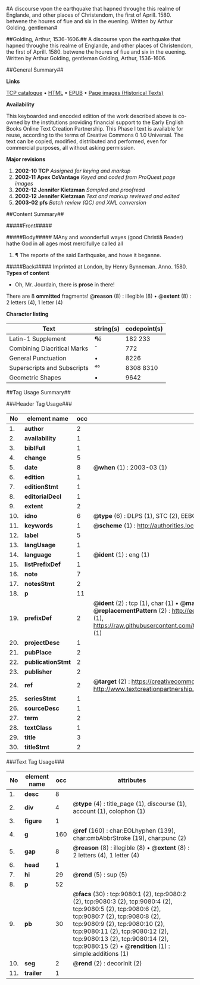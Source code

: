 #A discourse vpon the earthquake that hapned throughe this realme of Englande, and other places of Christendom, the first of Aprill. 1580. betwene the houres of fiue and six in the euening. Written by Arthur Golding, gentleman#

##Golding, Arthur, 1536-1606.##
A discourse vpon the earthquake that hapned throughe this realme of Englande, and other places of Christendom, the first of Aprill. 1580. betwene the houres of fiue and six in the euening. Written by Arthur Golding, gentleman
Golding, Arthur, 1536-1606.

##General Summary##

**Links**

[TCP catalogue](http://www.ota.ox.ac.uk/tcp/)  • 
[HTML](http://tei.it.ox.ac.uk/tcp/Texts-HTML/free/A01/A01845.html)  • 
[EPUB](http://tei.it.ox.ac.uk/tcp/Texts-EPUB/free/A01/A01845.epub) • 
[Page images (Historical Texts)](https://data.historicaltexts.jisc.ac.uk/view?pubId=eebo-99844283e&pageId=eebo-99844283e-9080-1)

**Availability**

This keyboarded and encoded edition of the
	       work described above is co-owned by the institutions
	       providing financial support to the Early English Books
	       Online Text Creation Partnership. This Phase I text is
	       available for reuse, according to the terms of Creative
	       Commons 0 1.0 Universal. The text can be copied,
	       modified, distributed and performed, even for
	       commercial purposes, all without asking permission.

**Major revisions**

1. __2002-10__ __TCP__ *Assigned for keying and markup*
1. __2002-11__ __Apex CoVantage__ *Keyed and coded from ProQuest page images*
1. __2002-12__ __Jennifer Kietzman__ *Sampled and proofread*
1. __2002-12__ __Jennifer Kietzman__ *Text and markup reviewed and edited*
1. __2003-02__ __pfs__ *Batch review (QC) and XML conversion*

##Content Summary##

#####Front#####

#####Body#####
MAny and woonderfull wayes (good Christiā Reader) hathe God in all ages most mercifullye called all
1. ¶ The reporte of the said Earthquake, and howe it beganne.

#####Back#####
Imprinted at London, by Henry Bynneman. Anno. 1580.
**Types of content**

  * Oh, Mr. Jourdain, there is **prose** in there!

There are 8 **ommitted** fragments! 
 @__reason__ (8) : illegible (8)  •  @__extent__ (8) : 2 letters (4), 1 letter (4)

**Character listing**


|Text|string(s)|codepoint(s)|
|---|---|---|
|Latin-1 Supplement|¶é|182 233|
|Combining             Diacritical Marks|̄|772|
|General Punctuation|•|8226|
|Superscripts             and Subscripts|⁴⁶|8308 8310|
|Geometric Shapes|▪|9642|

##Tag Usage Summary##

###Header Tag Usage###

|No|element name|occ|attributes|
|---|---|---|---|
|1.|__author__|2||
|2.|__availability__|1||
|3.|__biblFull__|1||
|4.|__change__|5||
|5.|__date__|8| @__when__ (1) : 2003-03 (1)|
|6.|__edition__|1||
|7.|__editionStmt__|1||
|8.|__editorialDecl__|1||
|9.|__extent__|2||
|10.|__idno__|6| @__type__ (6) : DLPS (1), STC (2), EEBO-CITATION (1), PROQUEST (1), VID (1)|
|11.|__keywords__|1| @__scheme__ (1) : http://authorities.loc.gov/ (1)|
|12.|__label__|5||
|13.|__langUsage__|1||
|14.|__language__|1| @__ident__ (1) : eng (1)|
|15.|__listPrefixDef__|1||
|16.|__note__|7||
|17.|__notesStmt__|2||
|18.|__p__|11||
|19.|__prefixDef__|2| @__ident__ (2) : tcp (1), char (1)  •  @__matchPattern__ (2) : ([0-9\-]+):([0-9IVX]+) (1), (.+) (1)  •  @__replacementPattern__ (2) : http://eebo.chadwyck.com/downloadtiff?vid=$1&page=$2 (1), https://raw.githubusercontent.com/textcreationpartnership/Texts/master/tcpchars.xml#$1 (1)|
|20.|__projectDesc__|1||
|21.|__pubPlace__|2||
|22.|__publicationStmt__|2||
|23.|__publisher__|2||
|24.|__ref__|2| @__target__ (2) : https://creativecommons.org/publicdomain/zero/1.0/ (1), http://www.textcreationpartnership.org/docs/. (1)|
|25.|__seriesStmt__|1||
|26.|__sourceDesc__|1||
|27.|__term__|2||
|28.|__textClass__|1||
|29.|__title__|3||
|30.|__titleStmt__|2||


###Text Tag Usage###

|No|element name|occ|attributes|
|---|---|---|---|
|1.|__desc__|8||
|2.|__div__|4| @__type__ (4) : title_page (1), discourse (1), account (1), colophon (1)|
|3.|__figure__|1||
|4.|__g__|160| @__ref__ (160) : char:EOLhyphen (139), char:cmbAbbrStroke (19), char:punc (2)|
|5.|__gap__|8| @__reason__ (8) : illegible (8)  •  @__extent__ (8) : 2 letters (4), 1 letter (4)|
|6.|__head__|1||
|7.|__hi__|29| @__rend__ (5) : sup (5)|
|8.|__p__|52||
|9.|__pb__|30| @__facs__ (30) : tcp:9080:1 (2), tcp:9080:2 (2), tcp:9080:3 (2), tcp:9080:4 (2), tcp:9080:5 (2), tcp:9080:6 (2), tcp:9080:7 (2), tcp:9080:8 (2), tcp:9080:9 (2), tcp:9080:10 (2), tcp:9080:11 (2), tcp:9080:12 (2), tcp:9080:13 (2), tcp:9080:14 (2), tcp:9080:15 (2)  •  @__rendition__ (1) : simple:additions (1)|
|10.|__seg__|2| @__rend__ (2) : decorInit (2)|
|11.|__trailer__|1||
